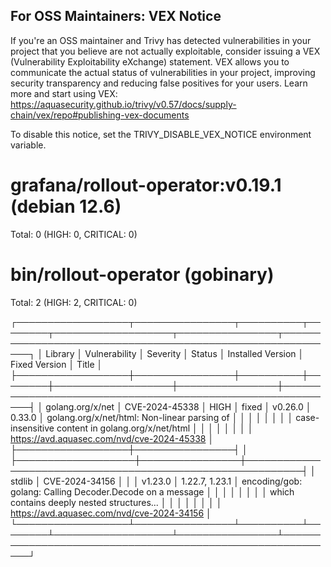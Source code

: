 
For OSS Maintainers: VEX Notice
--------------------------------
If you're an OSS maintainer and Trivy has detected vulnerabilities in your project that you believe are not actually exploitable, consider issuing a VEX (Vulnerability Exploitability eXchange) statement.
VEX allows you to communicate the actual status of vulnerabilities in your project, improving security transparency and reducing false positives for your users.
Learn more and start using VEX: https://aquasecurity.github.io/trivy/v0.57/docs/supply-chain/vex/repo#publishing-vex-documents

To disable this notice, set the TRIVY_DISABLE_VEX_NOTICE environment variable.


grafana/rollout-operator:v0.19.1 (debian 12.6)
==============================================
Total: 0 (HIGH: 0, CRITICAL: 0)


bin/rollout-operator (gobinary)
===============================
Total: 2 (HIGH: 2, CRITICAL: 0)

┌──────────────────┬────────────────┬──────────┬────────┬───────────────────┬────────────────┬───────────────────────────────────────────────────────────┐
│     Library      │ Vulnerability  │ Severity │ Status │ Installed Version │ Fixed Version  │                           Title                           │
├──────────────────┼────────────────┼──────────┼────────┼───────────────────┼────────────────┼───────────────────────────────────────────────────────────┤
│ golang.org/x/net │ CVE-2024-45338 │ HIGH     │ fixed  │ v0.26.0           │ 0.33.0         │ golang.org/x/net/html: Non-linear parsing of              │
│                  │                │          │        │                   │                │ case-insensitive content in golang.org/x/net/html         │
│                  │                │          │        │                   │                │ https://avd.aquasec.com/nvd/cve-2024-45338                │
├──────────────────┼────────────────┤          │        ├───────────────────┼────────────────┼───────────────────────────────────────────────────────────┤
│ stdlib           │ CVE-2024-34156 │          │        │ v1.23.0           │ 1.22.7, 1.23.1 │ encoding/gob: golang: Calling Decoder.Decode on a message │
│                  │                │          │        │                   │                │ which contains deeply nested structures...                │
│                  │                │          │        │                   │                │ https://avd.aquasec.com/nvd/cve-2024-34156                │
└──────────────────┴────────────────┴──────────┴────────┴───────────────────┴────────────────┴───────────────────────────────────────────────────────────┘
